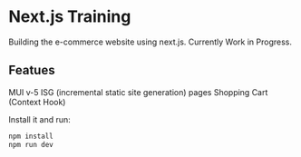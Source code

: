 # Next.js Training

Building the e-commerce website using next.js. Currently Work in Progress.

## Featues

MUI v-5
ISG (incremental static site generation) pages
Shopping Cart (Context Hook)


Install it and run:

```sh
npm install
npm run dev
```
